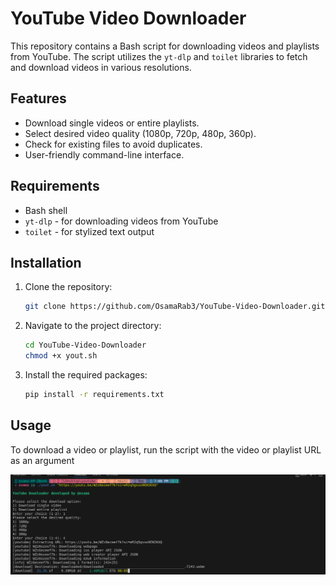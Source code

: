 # YouTube Video Downloader

This repository contains a Bash script for downloading videos and playlists from YouTube. The script utilizes the `yt-dlp` and `toilet` libraries to fetch and download videos in various resolutions.

## Features

- Download single videos or entire playlists.
- Select desired video quality (1080p, 720p, 480p, 360p).
- Check for existing files to avoid duplicates.
- User-friendly command-line interface.

## Requirements

- Bash shell
- `yt-dlp` - for downloading videos from YouTube
- `toilet` - for stylized text output

## Installation

1. Clone the repository:
   ```bash
   git clone https://github.com/OsamaRab3/YouTube-Video-Downloader.git
   ```
2. Navigate to the project directory:
    ```bash
    cd YouTube-Video-Downloader
    chmod +x yout.sh
    ```
3. Install the required packages:
    ```bash 
    pip install -r requirements.txt
    ```


## Usage

To download a video or playlist, run the script with the video or playlist URL as an argument

![use](use.png)
